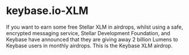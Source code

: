# keybase.io-XLM
If you want to earn some free Stellar XLM in airdrops, whilst using a safe, encrypted messaging service, Stellar Development Foundation, and Keybase have announced that they are giving away 2 billion Lumens to Keybase users in monthly airdrops. This is the Keybase XLM airdrop.
